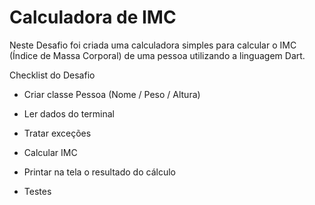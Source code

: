 # Calculadora de IMC

Neste Desafio foi criada uma calculadora simples para calcular o IMC (Índice de Massa Corporal) de uma pessoa utilizando a linguagem Dart. 

Checklist do Desafio

* Criar classe Pessoa (Nome / Peso / Altura)​

* Ler dados do terminal​

* Tratar exceções​

* Calcular IMC ​

* Printar na tela o resultado do cálculo​

* Testes​
